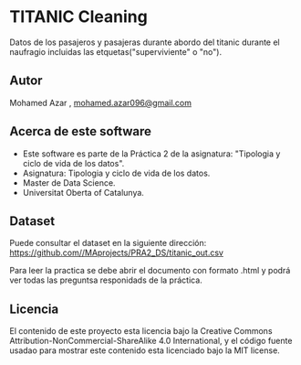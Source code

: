 # TITANIC Cleaning

Datos de los pasajeros y pasajeras durante abordo del titanic durante el naufragio incluidas las etquetas("superviviente" o "no").

## Autor

Mohamed Azar , mohamed.azar096@gmail.com

## Acerca de este software

- Este software es parte de la Práctica 2 de la asignatura: "Tipologia y ciclo de vida de los datos".
- Asignatura: Tipologia y ciclo de vida de los datos.
- Master de Data Science.
- Universitat Oberta of Catalunya.

## Dataset
Puede consultar  el dataset en la siguiente dirección:
https://github.com//MAprojects/PRA2_DS/titanic_out.csv

Para leer la practica se debe abrir el documento con formato .html y podrá ver todas las preguntsa responidads de la práctica.

## Licencia

El contenido de este proyecto esta licencia bajo la Creative Commons Attribution-NonCommercial-ShareAlike 4.0 International, y el código fuente usadao para mostrar este contenido esta licenciado bajo la MIT license.
